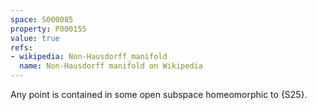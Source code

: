 ```yaml
---
space: S000085
property: P000155
value: true
refs:
- wikipedia: Non-Hausdorff_manifold
  name: Non-Hausdorff manifold on Wikipedia
---
```


Any point is contained in some open subspace homeomorphic to {S25}.
